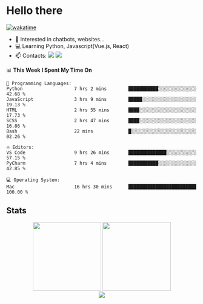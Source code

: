 # Hello there

[![wakatime](https://wakatime.com/badge/user/018bd4cf-9224-4729-b4f3-31fc6a93ca34.svg)](https://wakatime.com/@flamescoder)

- 👀 Interested in chatbots, websites...
- 💻 Learning Python, Javascript(Vue.js, React)
- 📫 Contacts: <a href="https://t.me/FlameCoder0_0" target="_blank"><img src="https://img.shields.io/badge/telegram-0088cc?logo=telegram&logoColor=white"/></a> <a href="https://discord.gg/3wt8QRndjm" target="_blank"><img src="https://img.shields.io/badge/discord-5865F2?logo=discord&logoColor=white"/></a>

<!--START_SECTION:waka-->
📊 **This Week I Spent My Time On** 

```text
💬 Programming Languages: 
Python                   7 hrs 2 mins        ███████████░░░░░░░░░░░░░░   42.68 % 
JavaScript               3 hrs 9 mins        █████░░░░░░░░░░░░░░░░░░░░   19.13 % 
HTML                     2 hrs 55 mins       ████░░░░░░░░░░░░░░░░░░░░░   17.73 % 
SCSS                     2 hrs 47 mins       ████░░░░░░░░░░░░░░░░░░░░░   16.86 % 
Bash                     22 mins             █░░░░░░░░░░░░░░░░░░░░░░░░   02.26 % 

🔥 Editors: 
VS Code                  9 hrs 26 mins       ██████████████░░░░░░░░░░░   57.15 % 
PyCharm                  7 hrs 4 mins        ███████████░░░░░░░░░░░░░░   42.85 % 

💻 Operating System: 
Mac                      16 hrs 30 mins      █████████████████████████   100.00 % 
```


<!--END_SECTION:waka-->

<h2>Stats</h2>

<div align="center">
  <img height="180" src="https://github-readme-stats-sigma-five.vercel.app/api?username=FlamesC0der&show_icons=true&count_private=true&theme=codeSTACKr&bg_color=0d1117&border_color=30363d"/>
  <img height="180" src="https://github-readme-stats-sigma-five.vercel.app//api/top-langs/?username=FlamesC0der&layout=compact&theme=codeSTACKr&border_color=30363d&bg_color=0d1117"/>
</div>

<div align="center">
  <img src="https://komarev.com/ghpvc/?username=FlamesC0der&style=flat-square&color=red"/>
</div>
